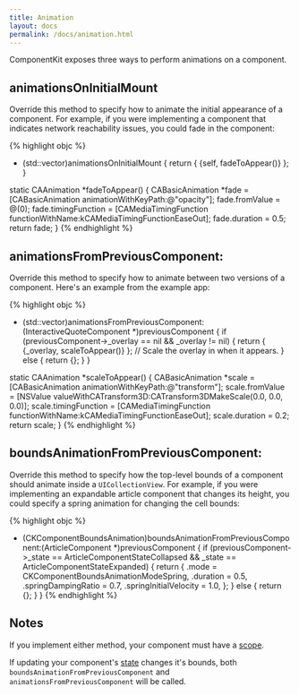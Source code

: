 ```yaml
---
title: Animation 
layout: docs
permalink: /docs/animation.html
---
```


ComponentKit exposes three ways to perform animations on a component.

## animationsOnInitialMount

Override this method to specify how to animate the initial appearance of a component. For example, if you were implementing a component that indicates network reachability issues, you could fade in the component:

{% highlight objc %}
- (std::vector<CKComponentAnimation>)animationsOnInitialMount
{
    return { {self, fadeToAppear()} };
}

static CAAnimation *fadeToAppear()
{
  CABasicAnimation *fade = [CABasicAnimation animationWithKeyPath:@"opacity"];
  fade.fromValue = @(0);
  fade.timingFunction = [CAMediaTimingFunction functionWithName:kCAMediaTimingFunctionEaseOut];
  fade.duration = 0.5;
  return fade;
}
{% endhighlight %}

## animationsFromPreviousComponent:

Override this method to specify how to animate between two versions of a component. Here's an example from the example app:

{% highlight objc %}
- (std::vector<CKComponentAnimation>)animationsFromPreviousComponent:(InteractiveQuoteComponent *)previousComponent
{
  if (previousComponent->_overlay == nil && _overlay != nil) {
    return { {_overlay, scaleToAppear()} }; // Scale the overlay in when it appears.
  } else {
    return {};
  }
}

static CAAnimation *scaleToAppear()
{
  CABasicAnimation *scale = [CABasicAnimation animationWithKeyPath:@"transform"];
  scale.fromValue = [NSValue valueWithCATransform3D:CATransform3DMakeScale(0.0, 0.0, 0.0)];
  scale.timingFunction = [CAMediaTimingFunction functionWithName:kCAMediaTimingFunctionEaseOut];
  scale.duration = 0.2;
  return scale;
}
{% endhighlight %}

## boundsAnimationFromPreviousComponent:

Override this method to specify how the top-level bounds of a component should animate inside a `UICollectionView`. For example, if you were implementing an expandable article component that changes its height, you could specify a spring animation for changing the cell bounds:

{% highlight objc %}
- (CKComponentBoundsAnimation)boundsAnimationFromPreviousComponent:(ArticleComponent *)previousComponent
{
  if (previousComponent->_state == ArticleComponentStateCollapsed && _state == ArticleComponentStateExpanded) {
    return {
      .mode = CKComponentBoundsAnimationModeSpring,
      .duration = 0.5,
      .springDampingRatio = 0.7,
      .springInitialVelocity = 1.0,
    };
  } else {
    return {};
  }
}
{% endhighlight %}

## Notes

If you implement either method, your component must have a [scope](scopes.html).

If updating your component's [state](state.html) changes it's bounds, both `boundsAnimationFromPreviousComponent` and `animationsFromPreviousComponent` will be called. 
